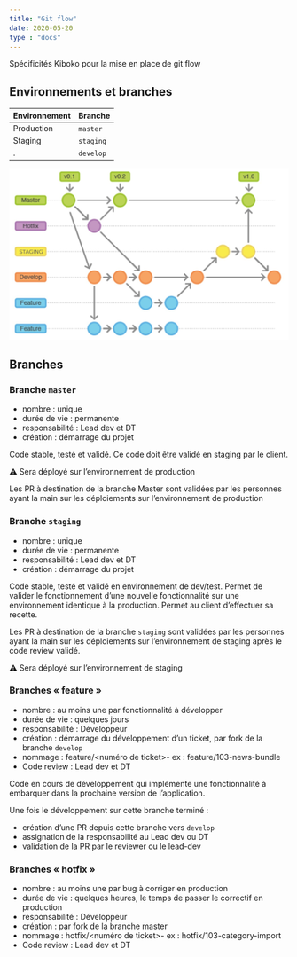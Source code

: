 ```yaml
---
title: "Git flow"
date: 2020-05-20
type : "docs"
---
```


Spécificités Kiboko pour la mise en place de git flow

## Environnements et branches

| Environnement | Branche |
| ------|-----|
| Production | `master` |
| Staging | `staging` |
| . | `develop` |

![40% center](gitflow.jpg)

## Branches

### Branche `master`

- nombre : unique
- durée de vie : permanente
- responsabilité : Lead dev et DT
- création : démarrage du projet

Code stable, testé et validé. Ce code doit être validé en staging par le client.

⚠️ Sera déployé sur l’environnement de production

Les PR à destination de la branche Master sont validées par les personnes ayant la main sur les déploiements sur l’environnement de production

### Branche `staging`

- nombre : unique
- durée de vie : permanente
- responsabilité : Lead dev et DT
- création : démarrage du projet

Code stable, testé et validé en environnement de dev/test. Permet de valider le fonctionnement d’une nouvelle fonctionnalité sur une environnement identique à la production. Permet au client d’effectuer sa recette.

Les PR à destination de la branche `staging` sont validées par les personnes ayant la main sur les déploiements sur l’environnement de staging après le code review validé.

⚠️ Sera déployé sur l’environnement de staging

### Branches « feature »

- nombre : au moins une par fonctionnalité à développer
- durée de vie : quelques jours
- responsabilité : Développeur
- création : démarrage du développement d’un ticket, par fork de la branche `develop`
- nommage : feature/<numéro de ticket>-<titre de la feature>
ex : feature/103-news-bundle
- Code review : Lead dev et DT

Code en cours de développement qui implémente une fonctionnalité à embarquer dans la prochaine version de l’application.

Une fois le développement sur cette branche terminé :
- création d’une PR depuis cette branche vers `develop`
- assignation de la responsabilité au Lead dev ou DT
- validation de la PR par le reviewer ou le lead-dev

### Branches « hotfix » 

- nombre : au moins une par bug à corriger en production
- durée de vie : quelques heures, le temps de passer le correctif en production
- responsabilité : Développeur
- création : par fork de la branche master
- nommage : hotfix/<numéro de ticket>-<titre du bug>
ex : hotfix/103-category-import
- Code review : Lead dev et DT
